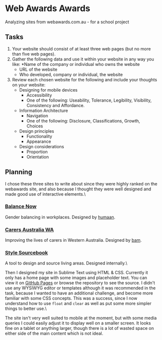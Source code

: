 # Web Awards Awards
Analyzing sites from webawards.com.au - for a school project

## Tasks

1. Your website should consist of at least three web pages (but no more than five web pages). 
2. Gather the following data and use it within your website in any way you like:
	*Name of the company or individual who owns the website
	* URL of the website
	* Who developed, company or individual, the website
3. Review each chosen website for the following and include your thoughts on your website:
	* Designing for mobile devices
		* Accessibility
		* One of the following: Useability, Tolerance, Legibility, Visibility, Consistency and Affordance.
	* Information Architecture
		* Navigation
		* One of the following: Disclosure, Classifications, Growth, Choices
	* Design principles
		* Functionality
		* Appearance
	* Design considerations
		* Proportion
		* Orientation

## Planning

I chose these three sites to write about since they were highly ranked on the webawards site, and also because I thought they were well designed and made good use of interactive elements.\


### [Balance Now](https://www.balancenow.com.au/)
Gender balancing in workplaces. Designed by [humaan](https://humaan.com/).

### [Carers Australia WA](https://www.carerswa.asn.au/)
Improving the lives of carers in Western Australia. Designed by [bam](https://www.bam.com.au).

### [Style Sourcebook](https://stylesourcebook.com.au/)
A tool to design and source living areas. Designed internally.\


Then I designed my site in Sublime Text using HTML & CSS. Currently it only has a home page with some images and placeholder text. You can view it on [GitHub Pages](https://raphydaphy.github.io/WebAwardsAwards) or browse the repository to see the source. I didn't use any WYSIWYG editor or templates although it was recommended in the task, because I wanted to have an additional challenge, and become more familiar with some CSS concepts. This was a success, since I now understand how to use `float` and `clear` as well as put some more simpler things to better use.\

The site isn't very well suited to mobile at the moment, but with some media queries I could easily adjust it to display well on a smaller screen. It looks fine on a tablet or anything larger, though there is a lot of wasted space on either side of the main content which is not ideal.